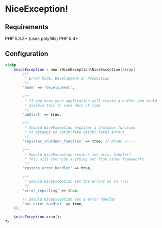 NiceException!
=============

Requirements
---------------------
PHP 5.3.3+ (uses polyfills)
PHP 5.4+

Configuration
---------------------
```php
<?php
	$niceException = new \NiceException\NiceException(array(
		/**
		 * Error Mode: Development or Production
		 */
		'mode' => 'development',

		/**
		 * If you know your application will create a buffer you could
		 * disable this to save abit of time
		 */
		'obStart' => true,

		/**
		 * Should NiceException register a shutdown function
		 * to attempt to catch(fake catch) fatal errors
		 */
		'register_shutdown_function' => true, // @todo <----

		/**
		 * Should NiceException restore the error handler?
		 * This will override anything set from other frameworks
		 */
		'restore_error_handler' => true,

		/**
		 * Should NiceException set the errors as on (-1)
		 */
		'error_reporting' => true,

		// Should NiceException set a error handler
		'set_error_handler' => true,
	));

	$niceException->run();
?>
```
